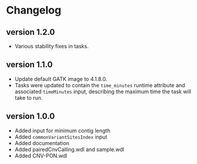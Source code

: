 Changelog
==========

<!--

Newest changes should be on top.

This document is user facing. Please word the changes in such a way
that users understand how the changes affect the new version.
-->
version 1.2.0
---------------------------
+ Various stability fixes in tasks.

version 1.1.0
---------------------------
+ Update default GATK image to 4.1.8.0.
+ Tasks were updated to contain the `time_minutes` runtime attribute and
  associated `timeMinutes` input, describing the maximum time the task will
  take to run.

version 1.0.0
---------------------------
+ Added input for minimum contig length
+ Added `commonVariantSitesIndex` input
+ Added documentation
+ Added pairedCnvCalling.wdl and sample.wdl
+ Added CNV-PON.wdl
